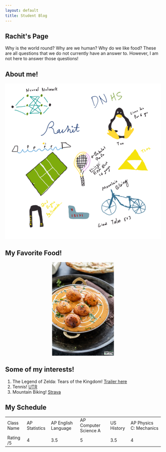 ```yaml
---
layout: default
title: Student Blog
---
```


## Rachit's Page

Why is the world round? Why are we human? Why do we like food? These are all questions that we do not currently have an answer to. However, I am not here to answer those questions!

## About me!
<div style="text-align: center;">   
    <img src="images/freeform.png" alt="drawing" width="700"/>
</div>

## My Favorite Food!

<div style="text-align: center;">   
    <img src="images/malai_kofta.jpeg" alt="drawing" width="200"/>
</div>


## Some of my interests!

1. The Legend of Zelda: Tears of the Kingdom! [Trailer here](https://www.youtube.com/watch?v=uHGShqcAHlQ&pp=ygUMdG90ayB0cmFpbGVy)
2. Tennis! [UTR](https://app.universaltennis.com/profiles/1320939)
3. Mountain Biking! [Strava](https://www.strava.com/athletes/59848940)

## My Schedule
<table>
  <tr>
    <td>Class Name</td>
    <td>AP Statistics</td>
    <td>AP English Language</td>
    <td>AP Computer Science A</td>
    <td>US History</td>
    <td>AP Physics C: Mechanics</td>
  </tr>
  <tr>
    <td>Rating /5</td>
    <td>4</td>
    <td>3.5</td>
    <td>5</td>
    <td>3.5</td>
    <td>4</td>
  </tr>
</table>

